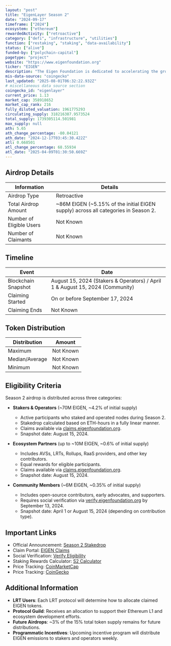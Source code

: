 ```yaml
---
layout: "post"
title: "EigenLayer Season 2"
date: "2024-09-17"
timeframe: ["2024"]
ecosystem: ["ethereum"]
rewardedActivity: ["retroactive"]
category: ["defi", "infrastructure", "utilities"]
function: ["restaking", "staking", "data-availability"]
status: ["alive"]
funded-by: ["polychain-capital"]
pagetype: "project"
website: "https://www.eigenfoundation.org"
ticker: "EIGEN"
description: "The Eigen Foundation is dedicated to accelerating the growth of the EigenLayer ecosystem, which enables staked ETH to be used as cryptoeconomic security for protocols beyond Ethereum, fostering open innovation."
mis-data-source: "coingecko"
last_updated: "2025-08-01T06:32:22.932Z"
# miscellaneous data source section
coingecko_id: "eigenlayer"
current_price: 1.13
market_cap: 358918652
market_cap_rank: 216
fully_diluted_valuation: 1961775293
circulating_supply: 318216387.9573524
total_supply: 1739305114.501981
max_supply: null
ath: 5.65
ath_change_percentage: -80.04121
ath_date: "2024-12-17T03:45:30.422Z"
atl: 0.668501
atl_change_percentage: 68.55934
atl_date: "2025-04-09T01:30:50.669Z"
---
```


## Airdrop Details

| Information              | Details                                                                            |
| ------------------------ | ---------------------------------------------------------------------------------- |
| Airdrop Type             | Retroactive                                                         |
| Total Airdrop Amount     | ~86M EIGEN (~5.15% of the initial EIGEN supply) across all categories in Season 2. |
| Number of Eligible Users | Not Known                                                                          |
| Number of Claimants      | Not Known                                                                          |

## Timeline

| Event               | Date                                                                          |
| ------------------- | ----------------------------------------------------------------------------- |
| Blockchain Snapshot | August 15, 2024 (Stakers & Operators) / April 1 & August 15, 2024 (Community) |
| Claiming Started    | On or before September 17, 2024                                               |
| Claiming Ends       | Not Known                                                                     |

## Token Distribution

| Distribution   | Amount    |
| -------------- | --------- |
| Maximum        | Not Known |
| Median/Average | Not Known |
| Minimum        | Not Known |

## Eligibility Criteria

Season 2 airdrop is distributed across three categories:

- **Stakers & Operators** (~70M EIGEN, ~4.2% of initial supply)

  - Active participants who staked and operated nodes during Season 2.
  - Stakedrop calculated based on ETH-hours in a fully linear manner.
  - Claims available via [claims.eigenfoundation.org](https://claims.eigenfoundation.org).
  - Snapshot date: August 15, 2024.

- **Ecosystem Partners** (up to ~10M EIGEN, ~0.6% of initial supply)

  - Includes AVSs, LRTs, Rollups, RaaS providers, and other key contributors.
  - Equal rewards for eligible participants.
  - Claims available via [claims.eigenfoundation.org](https://claims.eigenfoundation.org).
  - Snapshot date: August 15, 2024.

- **Community Members** (~6M EIGEN, ~0.35% of initial supply)
  - Includes open-source contributors, early advocates, and supporters.
  - Requires social verification via [verify.eigenfoundation.org](https://verify.eigenfoundation.org) by September 13, 2024.
  - Snapshot date: April 1 or August 15, 2024 (depending on contribution type).

## Important Links

- Official Announcement: [Season 2 Stakedrop](https://blog.eigenfoundation.org/season-2-stakedrop/)
- Claim Portal: [EIGEN Claims](https://claims.eigenfoundation.org)
- Social Verification: [Verify Eligibility](https://verify.eigenfoundation.org)
- Staking Rewards Calculator: [S2 Calculator](https://s2calculator.eigenfoundation.org)
- Price Tracking: [CoinMarketCap](https://coinmarketcap.com/currencies/eigen)
- Price Tracking: [CoinGecko](https://www.coingecko.com/en/coins/eigen)

## Additional Information

- **LRT Users**: Each LRT protocol will determine how to allocate claimed EIGEN tokens.
- **Protocol Guild**: Receives an allocation to support their Ethereum L1 and ecosystem development efforts.
- **Future Airdrops**: ~3% of the 15% total token supply remains for future distributions.
- **Programmatic Incentives**: Upcoming incentive program will distribute EIGEN emissions to stakers and operators weekly.